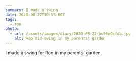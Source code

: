 ```yaml
---
summary: I made a swing
date: 2020-08-22T10:53:00Z
tags:
  - roo
photo:
  - url: /assets/images/diary/2020-08-22-bc56e0cfdb.jpg
    alt: Roo mid-swing in my parents' garden
---
```

I made a swing for Roo in my parents' garden.